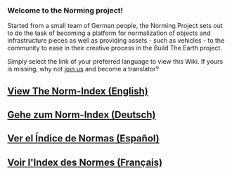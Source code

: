### Welcome to the Norming project!

Started from a small team of German people, the Norming Project sets out to do the task of becoming a platform for normalization of objects and infrastructure pieces as well as providing assets - such as vehicles - to the community to ease in their creative process in the Build The Earth project.

Simply select the link of your preferred language to view this Wiki. If yours is missing, why not [join us](https://discord.gg/eXzrZSx) and become a translator?

## [View The Norm-Index (English)](/BTEN/EN/Index)

## [Gehe zum Norm-Index (Deutsch)](/BTEN/DE/Index)

## [Ver el Índice de Normas (Español)](/BTEN/ES/Index)

## [Voir l'Index des Normes (Français)](/BTEN/FR/Index)
